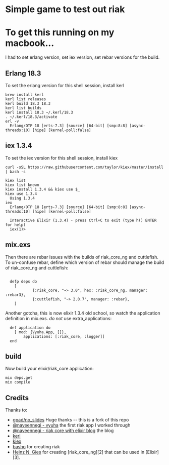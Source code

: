 # Simple game to test out riak

# To get this running on my macbook...

I had to set erlang version, set iex version, set rebar versions for the build.

## Erlang 18.3
To set the erlang version for this shell session, install kerl
```shell
brew install kerl
kerl list releases
kerl build 18.3 18.3
kerl list builds
kerl install 18.3 ~/.kerl/18.3
. ~/.kerl/18.3/activate
erl -v
  Erlang/OTP 18 [erts-7.3] [source] [64-bit] [smp:8:8] [async-threads:10] [hipe] [kernel-poll:false]
```

## iex 1.3.4
To set the iex version for this shell session, install kiex
```shell
curl -sSL https://raw.githubusercontent.com/taylor/kiex/master/install | bash -s

kiex list
kiex list known
kiex install 1.3.4 && kiex use $_
kiex use 1.3.4
  Using 1.3.4
iex
  Erlang/OTP 18 [erts-7.3] [source] [64-bit] [smp:8:8] [async-threads:10] [hipe] [kernel-poll:false]

  Interactive Elixir (1.3.4) - press Ctrl+C to exit (type h() ENTER for help)
  iex(1)>
```

## mix.exs
Then there are rebar issues with the builds of riak_core_ng and cuttlefish. 
To un-confuse rebar, define which version of rebar should manage the build of riak_core_ng and cuttlefish:

```shell

  defp deps do
    [
            {:riak_core, "~> 3.0", hex: :riak_core_ng, manager: :rebar3},
            {:cuttlefish, "~> 2.0.7", manager: :rebar},
    ]
```

Another gotcha, this is now elixir 1.3.4 old school, so watch the application definition in mix.exs. _do not_ use extra_applications:
```shell
  def application do
    [ mod: {Vyuha.App, []},
        applications: [:riak_core, :logger]]
  end
```

## build
Now build your elixir/riak_core application:

```shell
mix deps.get
mix compile
```

## Credits
Thanks to:

- [gpad/no_slides](https://github.com/gpad/no_slides) Huge thanks -- this is a fork of this repo
- [@naveennegi - vyuha](https://github.com/nav301186/vyuha) the first riak app I worked through
- [@naveennegi - riak core with elixir blog](https://medium.com/@naveennegi/riak-core-with-elixir-part-one-89dc950cef78) the blog
- [kerl](https://github.com/kerl/kerl)
- [kiex](https://github.com/taylor/kiex)
- [basho](http://basho.com/) for creating riak
- [Heinz N. Gies](https://twitter.com/heinz_gies) for creating [riak_core_ng][2] that can be used in [Elixir][3].
